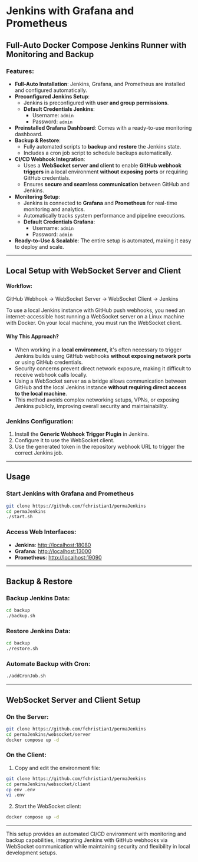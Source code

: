 # Jenkins with Grafana and Prometheus

## Full-Auto Docker Compose Jenkins Runner with Monitoring and Backup

### Features:
- **Full-Auto Installation**: Jenkins, Grafana, and Prometheus are installed and configured automatically.
- **Preconfigured Jenkins Setup**:
  - Jenkins is preconfigured with **user and group permissions**.
  - **Default Credentials Jenkins**:
    - Username: `admin`
    - Password: `admin`
- **Preinstalled Grafana Dashboard**: Comes with a ready-to-use monitoring dashboard.
- **Backup & Restore**:
  - Fully automated scripts to **backup** and **restore** the Jenkins state.
  - Includes a cron job script to schedule backups automatically.
- **CI/CD Webhook Integration**:
  - Uses a **WebSocket server and client** to enable **GitHub webhook triggers** in a local environment **without exposing ports** or requiring GitHub credentials.
  - Ensures **secure and seamless communication** between GitHub and Jenkins.
- **Monitoring Setup**:
  - Jenkins is connected to **Grafana** and **Prometheus** for real-time monitoring and analytics.
  - Automatically tracks system performance and pipeline executions.
  - **Default Credentials Grafana**:
    - Username: `admin`
    - Password: `admin`
- **Ready-to-Use & Scalable**: The entire setup is automated, making it easy to deploy and scale.

---

## Local Setup with WebSocket Server and Client

#### Workflow:
GitHub Webhook -> WebSocket Server -> WebSocket Client -> Jenkins

To use a local Jenkins instance with GitHub push webhooks, you need an internet-accessible host running a WebSocket server on a Linux machine with Docker. On your local machine, you must run the WebSocket client.

#### Why This Approach?
- When working in a **local environment**, it's often necessary to trigger Jenkins builds using GitHub webhooks **without exposing network ports** or using GitHub credentials.
- Security concerns prevent direct network exposure, making it difficult to receive webhook calls locally.
- Using a WebSocket server as a bridge allows communication between GitHub and the local Jenkins instance **without requiring direct access to the local machine**.
- This method avoids complex networking setups, VPNs, or exposing Jenkins publicly, improving overall security and maintainability.

### Jenkins Configuration:
1. Install the **Generic Webhook Trigger Plugin** in Jenkins.
2. Configure it to use the WebSocket client.
3. Use the generated token in the repository webhook URL to trigger the correct Jenkins job.

---

## Usage

### Start Jenkins with Grafana and Prometheus
```bash
git clone https://github.com/fchristian1/permaJenkins
cd permaJenkins
./start.sh
```

### Access Web Interfaces:
- **Jenkins**: [http://localhost:18080](http://localhost:18080)
- **Grafana**: [http://localhost:13000](http://localhost:13000)
- **Prometheus**: [http://localhost:19090](http://localhost:19090)

---

## Backup & Restore

### Backup Jenkins Data:
```bash
cd backup
./backup.sh
```

### Restore Jenkins Data:
```bash
cd backup
./restore.sh
```

### Automate Backup with Cron:
```bash
./addCronJob.sh
```

---

## WebSocket Server and Client Setup

### On the Server:
```bash
git clone https://github.com/fchristian1/permaJenkins
cd permaJenkins/websocket/server
docker compose up -d
```

### On the Client:
1. Copy and edit the environment file:
```bash
git clone https://github.com/fchristian1/permaJenkins
cd permaJenkins/websocket/client
cp env .env
vi .env
```
2. Start the WebSocket client:
```bash
docker compose up -d
```

---

This setup provides an automated CI/CD environment with monitoring and backup capabilities, integrating Jenkins with GitHub webhooks via WebSocket communication while maintaining security and flexibility in local development setups.

